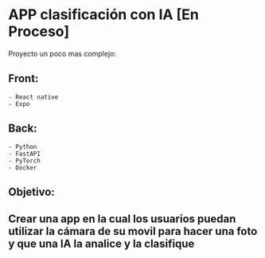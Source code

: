 # APP clasificación con IA [En Proceso]

Proyecto un poco mas complejo:

## Front: 
    - React native
    - Expo

## Back:
    - Python
    - FastAPI
    - PyTorch
    - Docker

## Objetivo:

Crear una app en la cual los usuarios puedan utilizar la cámara de su movil para hacer una foto y que una IA la analice y la clasifique 
---

